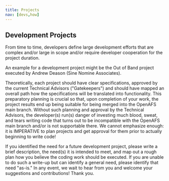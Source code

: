 ```yaml
---
title: Projects
nav: [devs,how]
---
```



## Development Projects ##

From time to time, developers define large development efforts that are complex and/or large in scope and/or require developer cooperation for the project duration.  

An example for a development project might be the Out of Band project executed by Andrew Deason (Sine Nomine Associates).

Theoretically, each project should have clear specifications, approved by the current Technical Advisors ("Gatekeepers") and should have mapped an overall path how the specifications will be translated into functionality.  This preparatory planning is crucial so that, upon completion of your work, the project results end up being suitable for being merged into the OpenAFS main branch.  Without such planning and approval by the Technical Advisors, the developer(s) run(s) danger of investing much blood, sweat, and tears writing code that turns out to be incompatible with the OpenAFS main branch and/or is not supportable there.  We cannot emphasize enough: it is IMPERATIVE to plan projects and get approval for them prior to actually beginning to write code! 

If you identified the need for a future development project, please write a brief description, the need(s) it is intended to meet, and map out a rough plan how you believe the coding work should be executed.  If you are unable to do such a write-up but can identify a general need, please identify that need "as-is."  In any event, we wait to hear from you and welcome your suggestions and contributions!  Thank you.
